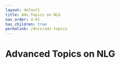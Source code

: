 ```yaml
---
layout: default
title: Adv.Topics on NLG
nav_order: 4-01
has_children: true
permalink: /docs/adv-topics
---
```


# Advanced Topics on NLG

